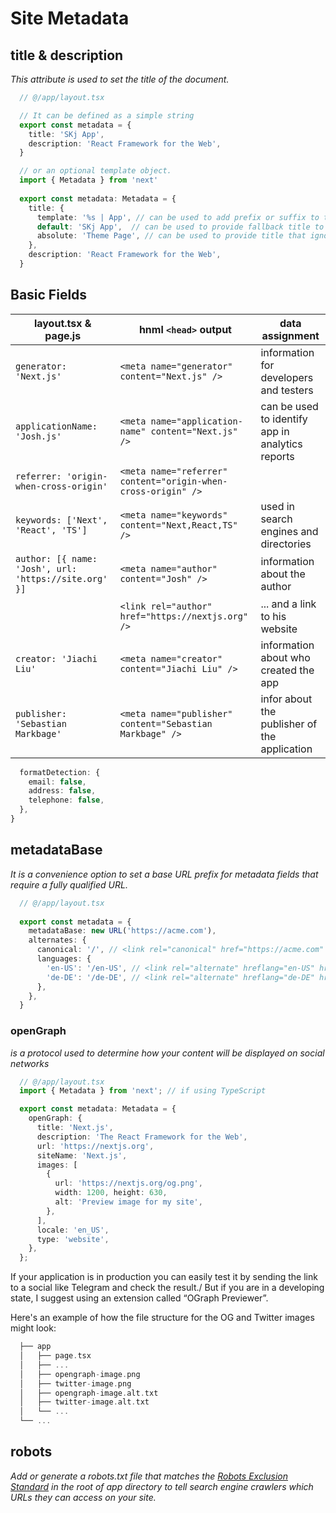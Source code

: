 # Site Metadata

## title & description
_This attribute is used to set the title of the document._

```typescript
  // @/app/layout.tsx

  // It can be defined as a simple string
  export const metadata = {
    title: 'SKj App',
    description: 'React Framework for the Web',
  }

  // or an optional template object.
  import { Metadata } from 'next'
 
  export const metadata: Metadata = {
    title: {
      template: '%s | App', // can be used to add prefix or suffix to titles defined in child route segments
      default: 'SKj App',  // can be used to provide fallback title to child route segments that don't define title
      absolute: 'Theme Page', // can be used to provide title that ignores title.template set in parent segments
    },
    description: 'React Framework for the Web',
  }
```

## Basic Fields

|         layout.tsx & page.js                          |               hnml ``<head>`` output                          |            data assignment                        |
|-------------------------------------------------------|---------------------------------------------------------------|---------------------------------------------------|
|``generator: 'Next.js'``                               |``<meta name="generator" content="Next.js" />``                | information for developers and testers            |
|``applicationName: 'Josh.js'``                         |``<meta name="application-name" content="Next.js" />``         | can be used to identify app in analytics reports  |
|``referrer: 'origin-when-cross-origin'``               |``<meta name="referrer" content="origin-when-cross-origin" />``|   |
|``keywords: ['Next', 'React', 'TS']``                  |``<meta name="keywords" content="Next,React,TS" />``           | used in search engines and directories            |
|``author: [{ name: 'Josh', url: 'https://site.org' }]``|``<meta name="author" content="Josh" />``                      | information about the author                      |
|                                                       |``<link rel="author" href="https://nextjs.org" />``            | ... and a link to his website                     |
|``creator: 'Jiachi Liu'``                              |``<meta name="creator" content="Jiachi Liu" />``               |  information about who created the app            |
|``publisher: 'Sebastian Markbage'``                    |``<meta name="publisher" content="Sebastian Markbage" />``     |  infor about the publisher of the application     |

```typescript
  formatDetection: {
    email: false,
    address: false,
    telephone: false,
  },
}  
```

## metadataBase
_It is a convenience option to set a base URL prefix for metadata fields that require a fully qualified URL._

```typescript
  // @/app/layout.tsx
  
  export const metadata = {
    metadataBase: new URL('https://acme.com'),
    alternates: {
      canonical: '/', // <link rel="canonical" href="https://acme.com" />
      languages: {
        'en-US': '/en-US', // <link rel="alternate" hreflang="en-US" href="https://acme.com/en-US" />
        'de-DE': '/de-DE', // <link rel="alternate" hreflang="de-DE" href="https://acme.com/de-DE" />
      },
    },
  }
```

### openGraph
_is a protocol used to determine how your content will be displayed on social networks_

```typescript
  // @/app/layout.tsx
  import { Metadata } from 'next'; // if using TypeScript

  export const metadata: Metadata = {
    openGraph: {
      title: 'Next.js',
      description: 'The React Framework for the Web',
      url: 'https://nextjs.org',
      siteName: 'Next.js',
      images: [
        {
          url: 'https://nextjs.org/og.png',
          width: 1200, height: 630,
          alt: 'Preview image for my site',
        },
      ],
      locale: 'en_US',
      type: 'website',
    },
  };
```

If your application is in production you can easily test it by sending the link to a social like Telegram and check the result./
But if you are in a developing state, I suggest using an extension called
“OGraph Previewer”.

Here's an example of how the file structure for the OG and Twitter images might look:
```go
  ├── app
  │   ├── page.tsx
  │   ├── ...
  │   ├── opengraph-image.png
  │   ├── twitter-image.png
  │   ├── opengraph-image.alt.txt
  │   ├── twitter-image.alt.txt
  │   └── ...
  └── ...
```

## robots
_Add or generate a robots.txt file that matches the [Robots Exclusion Standard](https://en.wikipedia.org/wiki/Robots.txt#Standard) in the root of app directory to tell search engine crawlers which URLs they can access on your site._



###

























